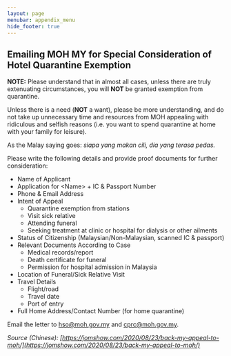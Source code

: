 ```yaml
---
layout: page
menubar: appendix_menu
hide_footer: true
---
```


## Emailing MOH MY for Special Consideration of Hotel Quarantine Exemption 

<p class="has-text-danger">
<b>NOTE:</b> Please understand that in almost all cases, unless there are truly extenuating circumstances, you will <b>NOT</b> be granted exemption from quarantine.
</p>
<p class="has-text-danger">
Unless there is a need (<b>NOT</b> a want), please be more understanding, and do not take up unnecessary time and resources from MOH appealing with ridiculous and selfish reasons (i.e. you want to spend quarantine at home with your family for leisure).
</p>
<p class="has-text-danger">
As the Malay saying goes: <i>siapa yang makan cili, dia yang terasa pedas.</i>
</p>

Please write the following details and provide proof documents for further consideration:


*   Name of Applicant
*   Application for &lt;Name> + IC & Passport Number
*   Phone & Email Address
*   Intent of Appeal
    *   Quarantine exemption from stations
    *   Visit sick relative
    *   Attending funeral
    *   Seeking treatment at clinic or hospital for dialysis or other ailments
*   Status of Citizenship (Malaysian/Non-Malaysian, scanned IC & passport)
*   Relevant Documents According to Case
    *   Medical records/report
    *   Death certificate for funeral
    *   Permission for hospital admission in Malaysia
*   Location of Funeral/Sick Relative Visit
*   Travel Details
    *   Flight/road
    *   Travel date
    *   Port of entry
*   Full Home Address/Contact Number (for home quarantine)

Email the letter to [hso@moh.gov.my](mailto:hso@moh.gov.my) and [cprc@moh.gov.my](mailto:cprc@moh.gov.my).

_Source (Chinese): [https://jomshow.com/2020/08/23/back-my-appeal-to-moh/](https://jomshow.com/2020/08/23/back-my-appeal-to-moh/)_

